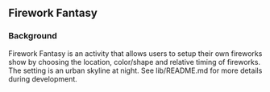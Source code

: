 ## Firework Fantasy

### Background

Firework Fantasy is an activity that allows users to setup their own fireworks show by choosing the location, color/shape and relative timing of fireworks. The setting is an urban skyline at night.  See lib/README.md for more details during development.
